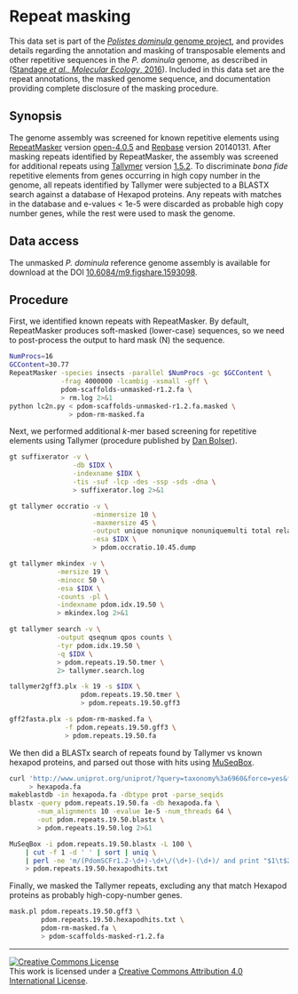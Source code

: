 # Repeat masking

This data set is part of the [*Polistes dominula* genome project][pdomproj], and provides details regarding the annotation and masking of transposable elements and other repetitive sequences in the *P. dominula* genome, as described in ([Standage *et al.*, *Molecular Ecology*, 2016][ref]).
Included in this data set are the repeat annotations, the masked genome sequence, and documentation providing complete disclosure of the masking procedure.

## Synopsis

The genome assembly was screened for known repetitive elements using [RepeatMasker][] version [open-4.0.5][] and [Repbase][] version 20140131.
After masking repeats identified by RepeatMasker, the assembly was screened for additional repeats using [Tallymer] version [1.5.2].
To discriminate _bona fide_ repetitive elements from genes occurring in high copy number in the genome, all repeats identified by Tallymer were subjected to a BLASTX search against a database of Hexapod proteins.
Any repeats with matches in the database and e-values < 1e-5 were discarded as probable high copy number genes, while the rest were used to mask the genome.

## Data access

The unmasked *P. dominula* reference genome assembly is available for download at the DOI [10.6084/m9.figshare.1593098][genomedoi].

## Procedure

First, we identified known repeats with RepeatMasker.
By default, RepeatMasker produces soft-masked (lower-case) sequences, so we need to post-process the output to hard mask (N) the sequence.

```bash
NumProcs=16
GCContent=30.77
RepeatMasker -species insects -parallel $NumProcs -gc $GCContent \
             -frag 4000000 -lcambig -xsmall -gff \
             pdom-scaffolds-unmasked-r1.2.fa \
             > rm.log 2>&1
python lc2n.py < pdom-scaffolds-unmasked-r1.2.fa.masked \
               > pdom-rm-masked.fa
```

Next, we performed additional *k*-mer based screening for repetitive elements using Tallymer (procedure published by [Dan Bolser][]).

```bash
gt suffixerator -v \
                -db $IDX \
                -indexname $IDX \
                -tis -suf -lcp -des -ssp -sds -dna \
                > suffixerator.log 2>&1

gt tallymer occratio -v \
                     -minmersize 10 \
                     -maxmersize 45 \
                     -output unique nonunique nonuniquemulti total relative \
                     -esa $IDX \
                     > pdom.occratio.10.45.dump

gt tallymer mkindex -v \
            -mersize 19 \
            -minocc 50 \
            -esa $IDX \
            -counts -pl \
            -indexname pdom.idx.19.50 \
            > mkindex.log 2>&1

gt tallymer search -v \
            -output qseqnum qpos counts \
            -tyr pdom.idx.19.50 \
            -q $IDX \
            > pdom.repeats.19.50.tmer \
            2> tallymer.search.log

tallymer2gff3.plx -k 19 -s $IDX \
                  pdom.repeats.19.50.tmer \
                  > pdom.repeats.19.50.gff3

gff2fasta.plx -s pdom-rm-masked.fa \
              -f pdom.repeats.19.50.gff3 \
              > pdom.repeats.19.50.fa
```

We then did a BLASTx search of repeats found by Tallymer vs known hexapod proteins, and parsed out those with hits using [MuSeqBox][].

```bash
curl 'http://www.uniprot.org/uniprot/?query=taxonomy%3a6960&force=yes&format=fasta' \
     > hexapoda.fa
makeblastdb -in hexapoda.fa -dbtype prot -parse_seqids
blastx -query pdom.repeats.19.50.fa -db hexapoda.fa \
       -num_alignments 10 -evalue 1e-5 -num_threads 64 \
       -out pdom.repeats.19.50.blastx \
       > pdom.repeats.19.50.log 2>&1

MuSeqBox -i pdom.repeats.19.50.blastx -L 100 \
    | cut -f 1 -d ' ' | sort | uniq \
    | perl -ne 'm/(PdomSCFr1.2-\d+)-\d+\/(\d+)-(\d+)/ and print "$1\t$2\t$3\n"' \
    > pdom.repeats.19.50.hexapodhits.txt
```

Finally, we masked the Tallymer repeats, excluding any that match Hexapod proteins as probably high-copy-number genes.

```bash
mask.pl pdom.repeats.19.50.gff3 \
        pdom.repeats.19.50.hexapodhits.txt \
        pdom-rm-masked.fa \
        > pdom-scaffolds-masked-r1.2.fa
```

------

[![Creative Commons License](https://i.creativecommons.org/l/by/4.0/88x31.png)][ccby4]  
This work is licensed under a [Creative Commons Attribution 4.0 International License][ccby4].

[pdomproj]: https://github.com/PdomGenomeProject
[ref]: http://dx.doi.org/10.1111/mec.13578
[RepeatMasker]: http://www.repeatmasker.org/
[open-4.0.5]: http://www.repeatmasker.org/RepeatMasker-open-4-0-5.tar.gz
[Repbase]: http://www.girinst.org/server/RepBase/index.php
[Tallymer]: http://www.zbh.uni-hamburg.de/?id=211
[1.5.2]: http://genometools.org/pub/genometools-1.5.2.tar.gz
[genomedoi]: http://dx.doi.org/10.6084/m9.figshare.1593098
[Dan Bolser]: https://github.com/dbolser/PGSC/tree/master/kmer-filter
[MuSeqBox]: http://brendelgroup.org/bioinformatics2go/MuSeqBox.php
[ccby4]: http://creativecommons.org/licenses/by/4.0/
